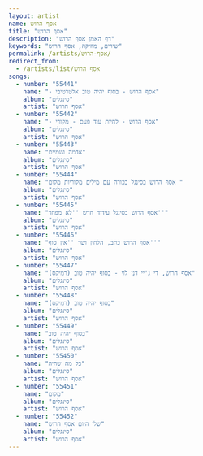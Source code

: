 ```yaml
---
layout: artist
name: אסף הרוש
title: "אסף הרוש"
description: "דף האמן אסף הרוש"
keywords: "שירים, מוזיקה, אסף הרוש"
permalink: /artists/אסף-הרוש/
redirect_from:
  - /artists/list/אסף הרוש
songs:
  - number: "55441"
    name: "- אסף הרוש - בסוף יהיה טוב אלטרטיבי"
    album: "סינגלים"
    artist: "אסף הרוש"
  - number: "55442"
    name: "- אסף הרוש - לחיות עוד פעם - מקורי"
    album: "סינגלים"
    artist: "אסף הרוש"
  - number: "55443"
    name: "אדמה ושמיים"
    album: "סינגלים"
    artist: "אסף הרוש"
  - number: "55444"
    name: "אסף הרוש בסינגל בכורה עם מילים מקוריות מקום "
    album: "סינגלים"
    artist: "אסף הרוש"
  - number: "55445"
    name: "אסף הרוש בסינגל עידוד חדש ''לא מפחד''"
    album: "סינגלים"
    artist: "אסף הרוש"
  - number: "55446"
    name: "אסף הרוש כתב, הלחין ושר ''אין סוף''"
    album: "סינגלים"
    artist: "אסף הרוש"
  - number: "55447"
    name: "אסף הרוש, די ג'יי דני לוי - בסוף יהיה טוב (רמיקס)"
    album: "סינגלים"
    artist: "אסף הרוש"
  - number: "55448"
    name: "בסוף יהיה טוב (רמיקס)"
    album: "סינגלים"
    artist: "אסף הרוש"
  - number: "55449"
    name: "בסוף יהיה טוב"
    album: "סינגלים"
    artist: "אסף הרוש"
  - number: "55450"
    name: "כל מה שהיה"
    album: "סינגלים"
    artist: "אסף הרוש"
  - number: "55451"
    name: "מקום"
    album: "סינגלים"
    artist: "אסף הרוש"
  - number: "55452"
    name: "שלי היום אסף הרוש"
    album: "סינגלים"
    artist: "אסף הרוש"
---
```

